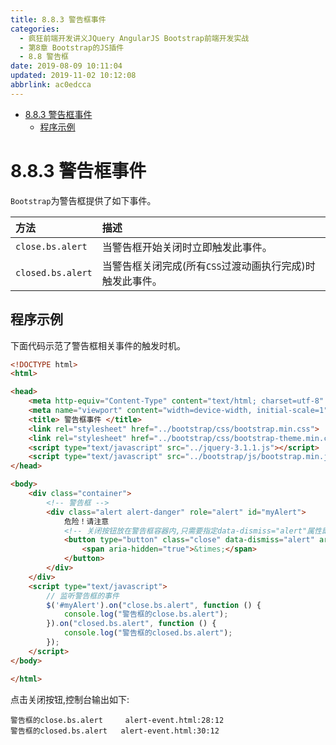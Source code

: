 ```yaml
---
title: 8.8.3 警告框事件
categories: 
  - 疯狂前端开发讲义JQuery AngularJS Bootstrap前端开发实战
  - 第8章 Bootstrap的JS插件
  - 8.8 警告框
date: 2019-08-09 10:11:04
updated: 2019-11-02 10:12:08
abbrlink: ac0edcca
---
```

<div id='my_toc'>

- [8.8.3 警告框事件](/JavaReadingNotes/ac0edcca/#8-8-3-警告框事件)
    - [程序示例](/JavaReadingNotes/ac0edcca/#程序示例)

</div>
<!--more-->
<script>if (navigator.platform.toLowerCase() == 'win32'){document.getElementById('my_toc').style.display = 'none';}</script>

<!--end-->
<!--SSTStart-->
# 8.8.3 警告框事件 #
`Bootstrap`为警告框提供了如下事件。

|方法|描述|
|:---|:---|
|`close.bs.alert`|当警告框开始关闭时立即触发此事件。|
|`closed.bs.alert`|当警告框关闭完成(所有`CSS`过渡动画执行完成)时触发此事件。|
<!--SSTStop-->
## 程序示例 ##
下面代码示范了警告框相关事件的触发时机。
```html
<!DOCTYPE html>
<html>

<head>
	<meta http-equiv="Content-Type" content="text/html; charset=utf-8" />
	<meta name="viewport" content="width=device-width, initial-scale=1">
	<title> 警告框事件 </title>
	<link rel="stylesheet" href="../bootstrap/css/bootstrap.min.css">
	<link rel="stylesheet" href="../bootstrap/css/bootstrap-theme.min.css">
	<script type="text/javascript" src="../jquery-3.1.1.js"></script>
	<script type="text/javascript" src="../bootstrap/js/bootstrap.min.js"></script>
</head>

<body>
	<div class="container">
		<!-- 警告框 -->
		<div class="alert alert-danger" role="alert" id="myAlert">
			危险！请注意
			<!-- 关闭按钮放在警告框容器内,只需要指定data-dismiss="alert"属性即可 -->
			<button type="button" class="close" data-dismiss="alert" aria-label="关闭">
				<span aria-hidden="true">&times;</span>
			</button>
		</div>
	</div>
	<script type="text/javascript">
		// 监听警告框的事件
		$('#myAlert').on("close.bs.alert", function () {
			console.log("警告框的close.bs.alert");
		}).on("closed.bs.alert", function () {
			console.log("警告框的closed.bs.alert");
		});
	</script>
</body>

</html>
```
点击关闭按钮,控制台输出如下:
```
警告框的close.bs.alert     alert-event.html:28:12
警告框的closed.bs.alert   alert-event.html:30:12
```

